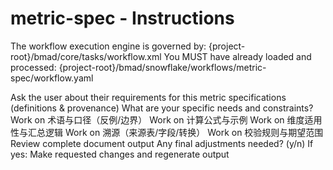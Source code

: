 # metric-spec - Instructions

<critical>The workflow execution engine is governed by: {project-root}/bmad/core/tasks/workflow.xml</critical>
<critical>You MUST have already loaded and processed: {project-root}/bmad/snowflake/workflows/metric-spec/workflow.yaml</critical>

<workflow>

<step n="1" goal="Understand Requirements">
<action>Ask the user about their requirements for this metric specifications (definitions & provenance)</action>
<ask>What are your specific needs and constraints?</ask>
</step>

<step n="2" goal="术语与口径（反例/边界）">
<action>Work on 术语与口径（反例/边界）</action>
<template-output section="glossary"/>
</step>

<step n="3" goal="计算公式与示例">
<action>Work on 计算公式与示例</action>
<template-output section="formula"/>
</step>

<step n="4" goal="维度适用性与汇总逻辑">
<action>Work on 维度适用性与汇总逻辑</action>
<template-output section="dimensions"/>
</step>

<step n="5" goal="溯源（来源表/字段/转换）">
<action>Work on 溯源（来源表/字段/转换）</action>
<template-output section="lineage"/>
</step>

<step n="6" goal="校验规则与期望范围">
<action>Work on 校验规则与期望范围</action>
<template-output section="validation"/>
</step>

<step n="7" goal="Review and Finalize">
<action>Review complete document output</action>
<ask>Any final adjustments needed? (y/n)</ask>
<check>If yes:</check>
  <action>Make requested changes and regenerate output</action>
</step>

</workflow>
